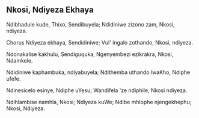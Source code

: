 ## Nkosi, Ndiyeza Ekhaya

Ndibhadule kude, Thixo, Sendibuyela;
Ndidiniwe zizono zam, Nkosi, ndiyeza.

Chorus
Ndiyeza ekhaya, Sendidiniwe;
Vul' ingalo zothando, Nkosi, ndiyeza.

Ndonakalise kakhulu, Sendiguquka,
Ngenyembezi ezikrakra, Nkosi, Ndamkele.

Ndidiniwe kaphambuka, ndiyabuyela;
Ndithemba uthando lwaKho, Ndiphe ufefe.

Ndinesicelo esinye, Ndiphe uYesu;
Wandifela 'ze ndiphile, Nkosi ndiyeza.

Ndihlambise namhla, Nkosi; Ndiyeza kuWe;
Ndibe mhlophe njengekhephu; Nkosi, Ndiyeza.

